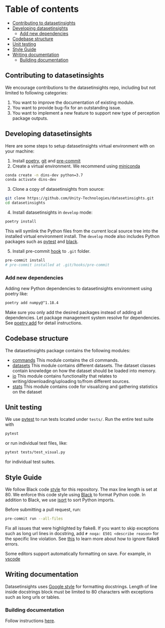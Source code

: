 # Table of contents

- [Contributing to datasetinsights](#contributing-to-datasetinsights)
- [Developing datasetinsights](#developing-datasetinsights)
  - [Add new dependencies](#add-new-dependencies)
- [Codebase structure](#codebase-structure)
- [Unit testing](#unit-testing)
- [Style Guide](#style-guide)
- [Writing documentation](#writing-documentation)
  - [Building documentation](#building-documentation)

## Contributing to datasetinsights

We encourage contributions to the datasetinsights repo, including but not limited to following categories:

1. You want to improve the documentation of existing module.
2. You want to provide bug-fix for an outstanding issue.
3. You want to implement a new feature to support new type of perception package outputs.

## Developing datasetinsights

Here are some steps to setup datasetinsights virtual environment with on your machine:

1. Install [poetry](https://python-poetry.org/), [git](https://git-scm.com/) and [pre-commit](https://pre-commit.com/)
2. Create a virtual environment. We recommend using [miniconda](https://docs.conda.io/en/latest/miniconda.html)

```bash
conda create -n dins-dev python=3.7
conda activate dins-dev
```

3. Clone a copy of datasetinsights from source:

```bash
git clone https://github.com/Unity-Technologies/datasetinsights.git
cd datasetinsights
```

4. Install datasetinsights in `develop` mode:

```bash
poetry install
```

This will symlink the Python files from the current local source tree into the installed virtual environment install.
The `develop` mode also includes Python packages such as [pytest](https://docs.pytest.org/en/latest/) and [black](https://black.readthedocs.io/en/stable/).

5. Install pre-commit [hook](https://pre-commit.com/#3-install-the-git-hook-scripts) to `.git` folder.

```bash
pre-commit install
# pre-commit installed at .git/hooks/pre-commit
```

### Add new dependencies

Adding new Python dependencies to datasetinsights environment using poetry like:

```bash
poetry add numpy@^1.18.4
```

Make sure you only add the desired packages instead of adding all dependencies.
Let package management system resolve for dependencies.
See [poetry add](https://python-poetry.org/docs/cli/#add) for detail instructions.

## Codebase structure

The datasetinsights package contains the following modules:

- [commands](datasetinsights/commands) This module contains the cli commands.
- [datasets](datasetinsights/datasets) This module contains different datasets. The dataset classes contain knowledge on how the dataset should be loaded into memory.
- [io](datasetinsights/io) This module contains functionality that relates to writing/downloading/uploading to/from different sources.
- [stats](datasetinsights/stats) This module contains code for visualizing and gathering statistics on the dataset

## Unit testing

We use [pytest](https://docs.pytest.org/en/latest/) to run tests located under `tests/`. Run the entire test suite with

```bash
pytest
```

or run individual test files, like:

```bash
pytest tests/test_visual.py
```

for individual test suites.

## Style Guide

We follow Black code [style](https://black.readthedocs.io/en/stable/the_black_code_style.html) for this repository.
The max line length is set at 80.
We enforce this code style using [Black](https://black.readthedocs.io/en/stable/) to format Python code.
In addition to Black, we use [isort](https://github.com/timothycrosley/isort) to sort Python imports.

Before submitting a pull request, run:

```bash
pre-commit run --all-files
```

Fix all issues that were highlighted by flake8. If you want to skip exceptions such as long url lines in docstring, add `# noqa: E501 <describe reason>` for the specific line violation. See [this](https://flake8.pycqa.org/en/3.1.1/user/ignoring-errors.html) to learn more about how to ignore flake8 errors.

Some editors support automatically formatting on save. For example, in [vscode](https://code.visualstudio.com/docs/python/editing#_formatting)

## Writing documentation

Datasetinsights uses [Google style](http://sphinxcontrib-napoleon.readthedocs.io/en/latest/example_google.html) for formatting docstrings.
Length of line inside docstrings block must be limited to 80 characters with exceptions such as long urls or tables.

### Building documentation

Follow instructions [here](docs/README.md).
